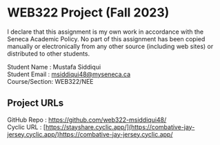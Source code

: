 # WEB322 Project (Fall 2023)

I declare that this assignment is my own work in accordance with the Seneca Academic Policy.
No part of this assignment has been copied manually or electronically from any other source
(including web sites) or distributed to other students.

Student Name  : Mustafa Siddiqui  
Student Email : msiddiqui48@myseneca.ca  
Course/Section: WEB322/NEE

## Project URLs
GitHub Repo   : [https://github.com/web322-msiddiqui48/ ](https://github.com/mush1e/web322-msiddiqui48.git)   
Cyclic URL    : [https://stayshare.cyclic.app/](https://combative-jay-jersey.cyclic.app/)https://combative-jay-jersey.cyclic.app/
